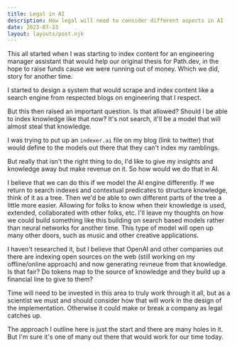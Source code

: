 ```yaml
---
title: Legal in AI
description: How legal will need to consider different aspects in AI
date: 2023-07-23
layout: layouts/post.njk
---
```


This all started when I was starting to index content for an engineering manager assistant that would help our original thesis for Path.dev, in the hope to raise funds cause we were running out of money. Which we did, story for another time.

I started to design a system that would scrape and index content like a search engine from respected blogs on engineering that I respect.

But this then raised an important question. Is that allowed? Should I be able to index knowledge like that now? It's not search, it'll be a model that will almost steal that knowledge.

I was trying to put up an `indexer.ai` file on my blog (link to twitter) that would define to the models out there that they can't index my ramblings.

But really that isn't the right thing to do, I'd like to give my insights and knowledge away but make revenue on it. So how would we do that in AI.

I believe that we can do this if we model the AI engine differently. If we return to search indexes and contextual predicates to structure knowledge, think of it as a tree. Then we'd be able to own different parts of the tree a little more easier. Allowing for folks to know when their knowledge is used, extended, collaborated with other folks, etc. I'll leave my thoughts on how we could build something like this building on search based models rather than neural networks for another time. This type of model will open up many other doors, such as music and other creative applications.

I haven't researched it, but I believe that OpenAI and other companies out there are indexing open sources on the web (still working on my offline/online approach) and now generating revneue from that knowledge. Is that fair? Do tokens map to the source of knowledge and they build up a financial line to give to them?

Time will need to be invested in this area to truly work through it all, but as a scientist we must and should consider how that will work in the design of the implementation. Otherwise it could make or break a company as legal catches up.

The approach I outline here is just the start and there are many holes in it. But I'm sure it's one of many out there that would work for our time today.
